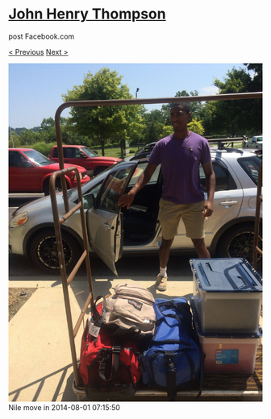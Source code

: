 # [John Henry Thompson](../README.md)
post Facebook.com

[< Previous](2014-08-01-16.md) [Next >](2014-05-04-1.md)

[![](../media/2014-08-01/Nile-move-in-16.jpg)](../README.md)
Nile move in
2014-08-01 07:15:50